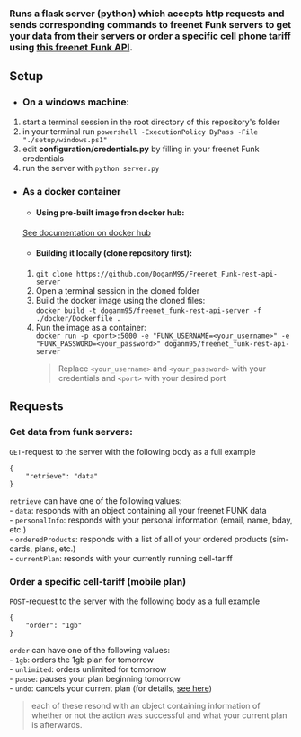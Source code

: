 ### Runs a flask server (python) which accepts http requests and sends corresponding commands to freenet Funk servers to get your data from their servers or order a specific cell phone tariff using [this freenet Funk API](https://github.com/lagmoellertim/freenet-funk-api).

## Setup
- ### On a windows machine:
1. start a terminal session in the root directory of this repository's folder
2. in your terminal run `powershell -ExecutionPolicy ByPass -File "./setup/windows.ps1"`
3. edit **configuration/credentials.py** by filling in your freenet Funk credentials
4. run the server with `python server.py`

- ### As a docker container  
    - #### Using pre-built image fron docker hub:
    [See documentation on docker hub](https://hub.docker.com/repository/docker/doganm95/freenet_funk-rest-api-server)

    - #### Building it locally (clone repository first):
    1. `git clone https://github.com/DoganM95/Freenet_Funk-rest-api-server`  
    2. Open a terminal session in the cloned folder
    3. Build the docker image using the cloned files:   
   `docker build -t doganm95/freenet_funk-rest-api-server -f ./docker/Dockerfile .`
    4. Run the image as a container:  
   `docker run -p <port>:5000 -e "FUNK_USERNAME=<your_username>" -e "FUNK_PASSWORD=<your_password>" doganm95/freenet_funk-rest-api-server`  
       >Replace `<your_username>` and `<your_password>` with your credentials and `<port>` with your desired port
## Requests

### Get data from funk servers:
`GET`-request to the server with the following body as a full example
```
{
    "retrieve": "data"
}
```
`retrieve` can have one of the following values:  
    - `data`: responds with an object containing all your freenet FUNK data  
    - `personalInfo`: responds with your personal information (email, name, bday, etc.)  
    - `orderedProducts`: responds with a list of all of your ordered products (sim-cards, plans, etc.)  
    - `currentPlan`: resonds with your currently running cell-tariff


### Order a specific cell-tariff (mobile plan)
`POST`-request to the server with the following body as a full example
```
{  
    "order": "1gb"
}
```

`order` can have one of the following values:  
    - `1gb`: orders the 1gb plan for tomorrow  
    - `unlimited`: orders unlimited for tomorrow  
    - `pause`: pauses your plan beginning tomorrow  
    - `undo`: cancels your current plan (for details, [see here](https://github.com/lagmoellertim/freenet-funk-api))  

>each of these resond with an object containing information of whether or not the action was successful and what your current plan is afterwards.